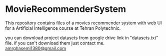 # MovieRecommenderSystem
This repository contains files of a movies recommender system with web UI for a Artificial Intelligence course at Tehran Polytechnic.

you can download project datasets from google drive link in "datasets.txt" file. if you can't download them just contact me. amrghasemi1380@gmail.com
